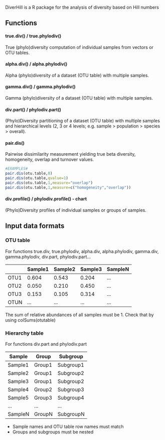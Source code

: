 DiverHill is a R package for the analysis of diversity based on Hill numbers

## Functions
#### true.div() / true.phylodiv()
True (phylo)diversity computation of individual samples from vectors or OTU tables.

#### alpha.div() / alpha.phylodiv()
Alpha (phylo)diversity of a dataset (OTU table) with multiple samples.

#### gamma.div() / gamma.phylodiv()
Gamma (phylo)diversity of a dataset (OTU table) with multiple samples.

#### div.part() / phylodiv.part()
(Phylo)Diversity partitioning of a dataset (OTU table) with multiple samples and hierarchical levels (2, 3 or 4 levels; e.g. sample > population > species > overall).

####  pair.dis()
Pairwise dissimilarity measurement yielding true beta diversity, homogeneity, overlap and turnover values.
````R
#EXAMPLES#
pair.dis(otu.table,0)
pair.dis(otu.table,qvalue=1)
pair.dis(otu.table,1,measure="overlap")
pair.dis(otu.table,1,measure=c("homogeneity","overlap"))
````

#### div.profile() / phylodiv.profile() - chart
(Phylo)Diversity profiles of individual samples or groups of samples.

## Input data formats

### OTU table
For functions true.div, true.phylodiv, alpha.div, alpha.phylodiv, gamma.div, gamma.phylodiv, div.part, phylodiv.part...

|       | Sample1 | Sample2 |Sample3  |SampleN  |
| ------------- | ------------- | ------------- | ------------- |------------- |
| OTU1  | 0.604   |0.543    |0.204    |...    |
| OTU2  | 0.050   |0.210    |0.450    |...  |
| OTU3  | 0.153   |0.105    |0.314    |...  |
| OTUN  | ...   |...    |...    |...  |

The sum of relative abundances of all samples must be 1. Check that by using colSums(otutable)

### Hierarchy table
For functions div.part and phylodiv.part

| Sample | Group |Subgroup  |
| ------------- | ------------- |------------- |
| Sample1  | Group1   |Subgroup1  |
| Sample2  | Group1   |Subgroup2  |
| Sample3  | Group1   |Subgroup2  |
| Sample4  | Group2   |Subgroup3  |
| Sample5  | Group3   |Subgroup4  |
| ...  | ...   |...  |
| SampleN  | GroupN   |SubgroupN  |

* Sample names and OTU table row names must match
* Groups and subgroups must be nested
